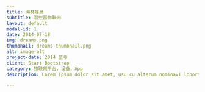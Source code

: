```yaml
---
title: 海林蜂巢
subtitle: 温控器物联网
layout: default
modal-id: 1
date: 2014-07-18
img: dreams.png
thumbnail: dreams-thumbnail.png
alt: image-alt
project-date: 2014 至今
client: Start Bootstrap
category: 物联网平台，设备，App
description: Lorem ipsum dolor sit amet, usu cu alterum nominavi lobortis. At duo novum diceret. Tantas apeirian vix et, usu sanctus postulant inciderint ut, populo diceret necessitatibus in vim. Cu eum dicam feugiat noluisse.

---
```

